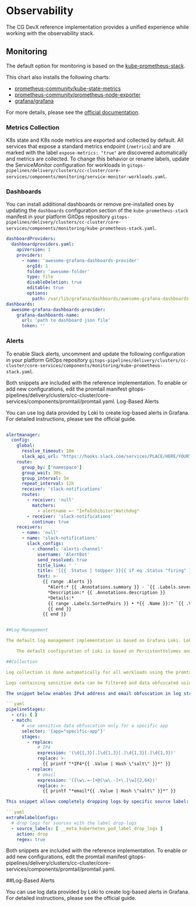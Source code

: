 # Observability

The CG DevX reference implementation provides a unified experience while working with the observability stack.

## Monitoring

The default option for monitoring is based on the [kube-prometheus-stack](https://github.com/prometheus-community/helm-charts/tree/main/charts/kube-prometheus-stack).

This chart also installs the following charts:

- [prometheus-community/kube-state-metrics](https://github.com/prometheus-community/helm-charts/tree/main/charts/kube-state-metrics)
- [prometheus-community/prometheus-node-exporter](https://github.com/prometheus-community/helm-charts/tree/main/charts/prometheus-node-exporter)
- [grafana/grafana](https://github.com/grafana/helm-charts/tree/main/charts/grafana)

For more details, please see the [official documentation](https://github.com/prometheus-community/helm-charts/tree/main/charts/kube-prometheus-stack).

### Metrics Collection

K8s state and K8s node metrics are exported and collected by default. All services that expose a standard metrics endpoint (`/metrics`) and are marked with the label `expose-metrics: "true"` are discovered automatically and metrics are collected. To change this behavior or rename labels, update the ServiceMonitor configuration for workloads in `gitops-pipelines/delivery/clusters/cc-cluster/core-services/components/monitoring/service-monitor-workloads.yaml`.

### Dashboards

You can install additional dashboards or remove pre-installed ones by updating the `dashboards` configuration section of the `kube-prometheus-stack` manifest in your platform GitOps repository `gitops-pipelines/delivery/clusters/cc-cluster/core-services/components/monitoring/kube-prometheus-stack.yaml`.

```yaml
dashboardProviders:
  dashboardproviders.yaml:
    apiVersion: 1
    providers:
      - name: 'awesome-grafana-dashboards-provider'
        orgId: 1
        folder: 'awesome-folder'
        type: file
        disableDeletion: true
        editable: true
        options:
          path: /var/lib/grafana/dashboards/awesome-grafana-dashboards-provider
dashboards:
  awesome-grafana-dashboards-provider:
    grafana-dashboards-name:
      url: 'path to dashboard json file'
      token: ''

 ```

### Alerts

To enable Slack alerts, uncomment and update the following configuration in your platform GitOps repository `gitops-pipelines/delivery/clusters/cc-cluster/core-services/components/monitoring/kube-prometheus-stack.yaml`.

Both snippets are included with the reference implementation. To enable or add new configurations, edit the promtail manifest gitops-pipelines/delivery/clusters/cc-cluster/core-services/components/promtail/promtail.yaml.
Log-Based Alerts

You can use log data provided by Loki to create log-based alerts in Grafana. For detailed instructions, please see the official guide.

```yaml

alertmanager:
  config:
    global:
      resolve_timeout: 10m
      slack_api_url: "https://hooks.slack.com/services/PLACE/HERE/YOURTOKEN"
    route:
      group_by: ['namespace']
      group_wait: 30s
      group_interval: 5m
      repeat_interval: 12h
      receiver: 'slack-notifications'
      routes:
        - receiver: 'null'
          matchers:
            - alertname =~ "InfoInhibitor|Watchdog"
        - receiver: 'slack-notifications'
          continue: true
    receivers:
      - name: 'null'
      - name: 'slack-notifications'
        slack_configs:
          - channel: 'alerts-channel'
            username: 'AlertBot'
            send_resolved: true
            title_link: ' '
            title: '[{{ .Status | toUpper }}{{ if eq .Status "firing" }}:{{ .Alerts.Firing | len }}{{ end }}] Monitoring Event Notification'
            text: >-
              {{ range .Alerts }}
                *Alert:* {{ .Annotations.summary }} - `{{ .Labels.severity }}`
                *Description:* {{ .Annotations.description }}
                *Details:*
                {{ range .Labels.SortedPairs }} • *{{ .Name }}:* `{{ .Value }}`
                {{ end }}
              {{ end }}


##Log Management

The default log management implementation is based on Grafana Loki. Loki is optimized to work with K8s pod logs by design. It allows you to seamlessly switch between metrics and logs using the same labels, greatly improving the user experience. Loki is integrated with Grafana for monitoring, and Grafana is used as the default user interface to query logs.

    The default configuration of Loki is based on PersistentVolumes and uses in-memory stores. It's not suitable for storing a large amount of data with a short retention period.

##Collection

Log collection is done automatically for all workloads using the promtail agent.

Logs containing sensitive data can be filtered and data obfuscated using promtail's built-in functionality.

The snippet below enables IPv4 address and email obfuscation in log streams:

```yaml
pipelineStages:
  - cri: { }
  - match:
      # use sensitive data obfuscation only for a specific app
      selector: '{app="specific-app"}'
      stages:
        - replace:
            # IP4
            expression: '(\d{1,3}[.]\d{1,3}[.]\d{1,3}[.]\d{1,3})'
            replace: >-
              {{ printf "*IP4*{{ .Value | Hash \"salt\" }}*" }}
        - replace:
            # email
            expression: '([\w\.=-]+@[\w\.-]+\.[\w]{2,64})'
            replace: >-
              {{ printf "*email*{{ .Value | Hash \"salt\" }}*" }}

This snippet allows completely dropping logs by specific source label:

```yaml
extraRelabelConfigs:
  # drop logs for sources with the label drop-logs
  - source_labels: [ __meta_kubernetes_pod_label_drop_logs ]
    action: drop
    regex: true
```

Both snippets are included with the reference implementation. To enable or add new configurations, edit the promtail manifest gitops-pipelines/delivery/clusters/cc-cluster/core-services/components/promtail/promtail.yaml.

##Log-Based Alerts

You can use log data provided by Loki to create log-based alerts in Grafana. For detailed instructions, please see the official guide.
